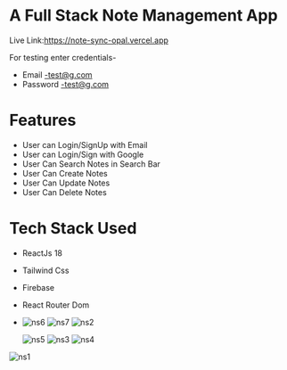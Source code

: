 # A Full Stack Note Management App
Live Link:https://note-sync-opal.vercel.app

 For testing enter credentials-
- Email -test@g.com
- Password -test@g.com
# Features
- User can Login/SignUp with Email
- User can Login/Sign with Google
- User Can Search Notes in Search Bar
- User Can Create Notes
- User Can Update Notes
- User Can Delete Notes

 # Tech Stack Used
- ReactJs 18
- Tailwind Css
- Firebase
- React Router Dom
- ![ns6](https://github.com/Simranjit911/NoteSync/assets/102350422/b2b36e67-1095-45ef-bed3-f4f35c07f5f6)
![ns7](https://github.com/Simranjit911/NoteSync/assets/102350422/58bdade1-5bbf-4f1d-a4ee-0cd6a180ecbb)
![ns2](https://github.com/Simranjit911/NoteSync/assets/102350422/d3e77bd7-7b65-435b-b021-f36d3a67d403)


  ![ns5](https://github.com/Simranjit911/NoteSync/assets/102350422/6a621f4a-b077-496f-8173-3808a7f57b3c)
  ![ns3](https://github.com/Simranjit911/NoteSync/assets/102350422/8bb3c52c-8783-45cf-8c4d-39abad5021db)
![ns4](https://github.com/Simranjit911/NoteSync/assets/102350422/f856fe2e-e361-45c7-af84-33ef14f3051e)

![ns1](https://github.com/Simranjit911/NoteSync/assets/102350422/c6723ed3-1b7e-45a1-b410-77c7adc96450)




